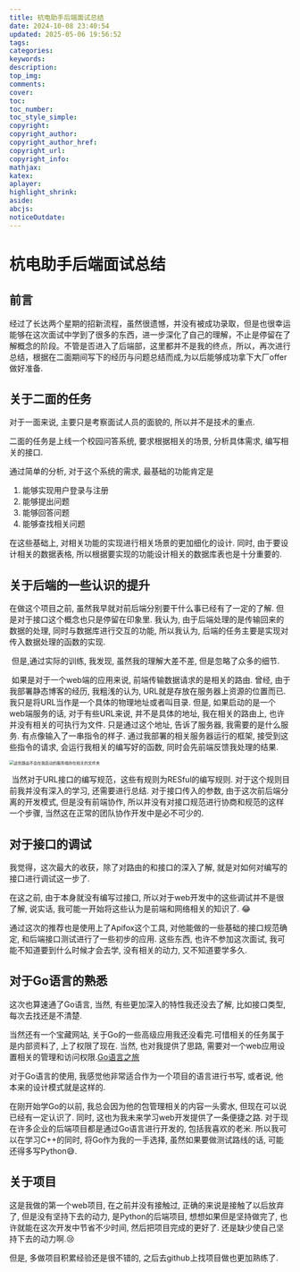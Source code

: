 ```yaml
---
title: 杭电助手后端面试总结
date: 2024-10-08 23:40:54
updated: 2025-05-06 19:56:52
tags:
categories:
keywords:
description:
top_img:
comments:
cover:
toc:
toc_number:
toc_style_simple:
copyright:
copyright_author:
copyright_author_href:
copyright_url:
copyright_info:
mathjax:
katex:
aplayer:
highlight_shrink:
aside:
abcjs:
noticeOutdate:
---
```


# 杭电助手后端面试总结

## 前言

经过了长达两个星期的招新流程，虽然很遗憾，并没有被成功录取，但是也很幸运能够在这次面试中学到了很多的东西，进一步深化了自己的理解，不止是停留在了解概念的阶段。不管是否进入了后端部，这里都并不是我的终点，所以，再次进行总结，根据在二面期间写下的经历与问题总结而成,为以后能够成功拿下大厂offer做好准备.

## 关于二面的任务

对于一面来说, 主要只是考察面试人员的面貌的, 所以并不是技术的重点. 

二面的任务是上线一个校园问答系统, 要求根据相关的场景, 分析具体需求, 编写相关的接口.

通过简单的分析, 对于这个系统的需求, 最基础的功能肯定是

1. 能够实现用户登录与注册
2. 能够提出问题
3. 能够回答问题
4. 能够查找相关问题

在这些基础上, 对相关功能的实现进行相关场景的更加细化的设计. 同时, 由于要设计相关的数据表格, 所以根据要实现的功能设计相关的数据库表也是十分重要的. 

## 关于后端的一些认识的提升

在做这个项目之前, 虽然我早就对前后端分别要干什么事已经有了一定的了解. 但是对于接口这个概念也只是停留在印象里. 我认为, 由于后端处理的是传输回来的数据的处理, 同时与数据库进行交互的功能, 所以我认为, 后端的任务主要是实现对传入数据处理的函数的实现.

​	但是,通过实际的训练, 我发现, 虽然我的理解大差不差, 但是忽略了众多的细节. 

​	如果是对于一个web端的应用来说, 前端传输数据请求的是相关的路由. 曾经, 由于我部署静态博客的经历, 我粗浅的认为, URL就是存放在服务器上资源的位置而已. 我只是将URL当作是一个具体的物理地址或者叫目录. 但是, 如果启动的是一个web端服务的话, 对于有些URL来说, 并不是具体的地址, 我在相关的路由上, 也许并没有相关的可执行为文件. 只是通过这个地址, 告诉了服务器, 我需要的是什么服务. 有点像输入了一串指令的样子. 通过我部署的相关服务器运行的框架, 接受到这些指令的请求, 会运行我相关的编写好的函数, 同时会先前端反馈我处理的结果.

<img src="https://s2.loli.net/2024/10/08/EcJtCLp5H6kb13R.png" alt="这些路由不会在我启动的服务端存在相关的文件夹" style="zoom: 50%;" />



​	当然对于URL接口的编写规范，这些有规则为RESful的编写规则. 对于这个规则目前我并没有深入的学习, 还需要进行总结. 对于接口传入的参数, 由于这次前后端分离的开发模式, 但是没有前端协作, 所以并没有对接口规范进行协商和规范的这样一个步骤, 当然这在正常的团队协作开发中是必不可少的.

## 对于接口的调试

我觉得，这次最大的收获，除了对路由的和接口的深入了解, 就是对如何对编写的接口进行调试这一步了.

在这之前, 由于本身就没有编写过接口, 所以对于web开发中的这些调试并不是很了解, 说实话, 我可能一开始将这些认为是前端和网络相关的知识了. 😂

通过这次的推荐也是使用上了Apifox这个工具, 对他能做的一些基础的接口规范确定, 和后端接口测试进行了一些初步的应用. 这些东西, 也许不参加这次面试, 我可能不知道要到什么时候才会去学, 没有相关的动力, 又不知道要学多久.

## 对于Go语言的熟悉

这次也算速通了Go语言, 当然, 有些更加深入的特性我还没去了解, 比如接口类型, 每次去找还是不清楚. 

当然还有一个宝藏网站, 关于Go的一些高级应用我还没看完.可惜相关的任务属于是内部资料了, 上了权限了现在. 当然, 也对我提供了思路, 需要对一个web应用设置相关的管理和访问权限.[Go语言之旅](https://tour.go-zh.org/list)

对于Go语言的使用, 我感觉他非常适合作为一个项目的语言进行书写, 或者说, 他本来的设计模式就是这样的.

在刚开始学Go的以前, 我总会因为他的包管理相关的内容一头雾水, 但现在可以说已经有一定认识了. 同时, 这也为我未来学习web开发提供了一条便捷之路. 对于现在许多企业的后端项目都是通过Go语言进行开发的, 包括我喜欢的老米. 所以我可以在学习C++的同时, 将Go作为我的一手选择, 虽然如果要做测试路线的话, 可能还得多写Python😅.

## 关于项目

这是我做的第一个web项目, 在之前并没有接触过, 正确的来说是接触了以后放弃了, 但是没有坚持下去的动力, 是Python的后端项目, 想想如果但是坚持做完了, 也许就能在这次开发中节省不少时间, 然后把项目完成的更好了. 还是缺少使自己坚持下去的动力啊.😢

但是, 多做项目积累经验还是很不错的, 之后去github上找项目做也更加熟练了.